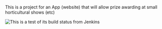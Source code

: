 This is a project for an App (website) that will allow prize awarding at small horticultural shows (etc) 

![This is a test of its build status from Jenkins](http://ons-ubuntu.cloudapp.net/jenkins/job/showmanager/badge/icon)

